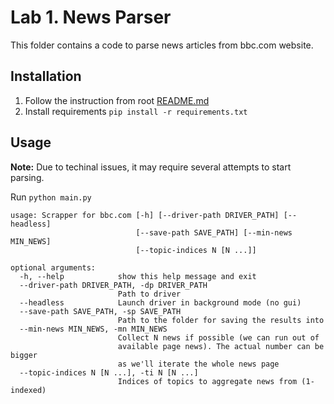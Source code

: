 # Lab 1. News Parser

This folder contains a code to parse news articles from bbc.com website.

## Installation
1. Follow the instruction from root [README.md](../README.md)
2. Install requirements
`pip install -r requirements.txt`

## Usage
**Note:** Due to techinal issues, it may require several attempts to start parsing.

Run `python main.py`
```
usage: Scrapper for bbc.com [-h] [--driver-path DRIVER_PATH] [--headless]
                            [--save-path SAVE_PATH] [--min-news MIN_NEWS]
                            [--topic-indices N [N ...]]

optional arguments:
  -h, --help            show this help message and exit
  --driver-path DRIVER_PATH, -dp DRIVER_PATH
                        Path to driver
  --headless            Launch driver in background mode (no gui)
  --save-path SAVE_PATH, -sp SAVE_PATH
                        Path to the folder for saving the results into
  --min-news MIN_NEWS, -mn MIN_NEWS
                        Collect N news if possible (we can run out of
                        available page news). The actual number can be bigger
                        as we'll iterate the whole news page
  --topic-indices N [N ...], -ti N [N ...]
                        Indices of topics to aggregate news from (1-indexed)
```
